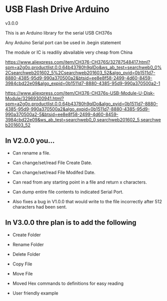 # USB Flash Drive Arduino

 v3.0.0

This is an Arduino library for the serial USB CH376s

Any Arduino Serial port can be used in .begin statement

The module or IC is readiliy abvailable very cheap from China

https://www.aliexpress.com/item/CH376-CH376S/32787548417.html?spm=a2g0o.productlist.0.0.64b43780h9qIDo&ws_ab_test=searchweb0_0%2Csearchweb201602_5%2Csearchweb201603_52&algo_pvid=0b1511d7-8880-4385-95d9-990a370500a2&btsid=ee8e8f58-2499-4d60-8459-3984cbd22e09&algo_expid=0b1511d7-8880-4385-95d9-990a370500a2-1

https://www.aliexpress.com/item/CH376-CH376s-USB-Module-U-Disk-Module/32969300941.html?spm=a2g0o.productlist.0.0.64b43780h9qIDo&algo_pvid=0b1511d7-8880-4385-95d9-990a370500a2&algo_expid=0b1511d7-8880-4385-95d9-990a370500a2-5&btsid=ee8e8f58-2499-4d60-8459-3984cbd22e09&ws_ab_test=searchweb0_0,searchweb201602_5,searchweb201603_52

## In V2.0.0 you...

 - Can rename a file.
 - Can change/set/read File Create Date.

 - Can change/set/read File Modifed Date.

 - Can read from any starting point in a file and return x characters.

 - Can dump entire file contents to indicated Serial Port.

 - Also fixes a bug in V1.0.0 that would write to the file incorrectly after 512 characters had been sent.

## In V3.0.0 thre plan is to add the following

 - Create Folder

- Rename Folder

- Delete Folder

- Copy File

- Move File

- Moved Hex commands to definitions for easy reading

- User friendly example
